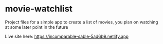 # movie-watchlist
Project files for a simple app to create a list of movies, you plan on watching at some later point in the future

Live site here: https://incomparable-sable-5ad6b9.netlify.app
